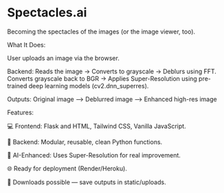 # Spectacles.ai
 Becoming the spectacles of the images (or the image viewer, too).

What It Does:

User uploads an image via the browser.

Backend: Reads the image → Converts to grayscale → Deblurs using FFT. Converts grayscale back to BGR → Applies Super-Resolution using pre-trained deep learning models (cv2.dnn_superres).

Outputs: Original image --> Deblurred image --> Enhanced high-res image

Features:

💻 Frontend: Flask and HTML, Tailwind CSS, Vanilla JavaScript.

🧠 Backend: Modular, reusable, clean Python functions.

🚀 AI-Enhanced: Uses Super-Resolution for real improvement.

🌐 Ready for deployment (Render/Heroku).

📂 Downloads possible — save outputs in static/uploads.
